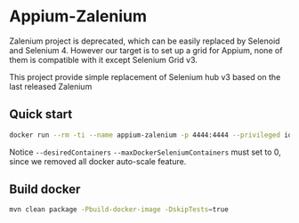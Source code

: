 # Appium-Zalenium

Zalenium project is deprecated, which can be easily replaced by Selenoid and Selenium 4. However our target is to set up a grid for Appium, none of them is compatible with it except Selenium Grid v3.

This project provide simple replacement of Selenium hub v3 based on the last released Zalenium

## Quick start
```bash
docker run --rm -ti --name appium-zalenium -p 4444:4444 --privileged iqalab/appium-zalenium:3.141.59za start --desiredContainers 0 --maxDockerSeleniumContainers 0 --sendAnonymousUsageInfo false
```

Notice `--desiredContainers` `--maxDockerSeleniumContainers` must set to 0, since we removed all docker auto-scale feature.
##


## Build docker
```bash
mvn clean package -Pbuild-docker-image -DskipTests=true
```